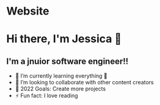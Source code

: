 # Website

# Hi there, I'm Jessica 👋 


## I'm a jnuior software engineer!!

- 🌱 I’m currently learning everything 🤣
- 👯 I’m looking to collaborate with other content creators
- 🥅 2022 Goals: Create more projects 
- ⚡ Fun fact: I love reading


<br />
<br />
